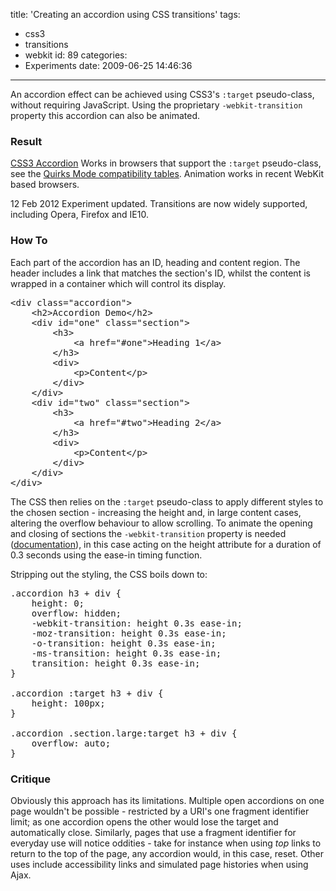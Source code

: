 title: 'Creating an accordion using CSS transitions'
tags:
  - css3
  - transitions
  - webkit
id: 89
categories:
  - Experiments
date: 2009-06-25 14:46:36
---

An accordion effect can be achieved using CSS3's `:target` pseudo-class, without requiring JavaScript. Using the proprietary `-webkit-transition` property this accordion can also be animated.
<!--more-->

### Result

[CSS3 Accordion](/experiments/accordion/#one)
Works in browsers that support the `:target` pseudo-class, see the [Quirks Mode compatibility tables](http://www.quirksmode.org/css/contents.html#t34). Animation works in recent WebKit based browsers.

<div class="edit">
<time datetime="2012-02-12">12 Feb 2012</time> Experiment updated. Transitions are now widely supported, including Opera, Firefox and IE10.
</div>

### How To

Each part of the accordion has an ID, heading and content region. The header includes a link that matches the section's ID, whilst the content is wrapped in a container which will control its display.

<pre class="prettyprint">
&lt;div class=&quot;accordion&quot;&gt;
	&lt;h2&gt;Accordion Demo&lt;/h2&gt;
	&lt;div id=&quot;one&quot; class=&quot;section&quot;&gt;
		&lt;h3&gt;
			&lt;a href=&quot;#one&quot;&gt;Heading 1&lt;/a&gt;
		&lt;/h3&gt;
		&lt;div&gt;
			&lt;p&gt;Content&lt;/p&gt;
		&lt;/div&gt;
	&lt;/div&gt;
	&lt;div id=&quot;two&quot; class=&quot;section&quot;&gt;
		&lt;h3&gt;
			&lt;a href=&quot;#two&quot;&gt;Heading 2&lt;/a&gt;
		&lt;/h3&gt;
		&lt;div&gt;
			&lt;p&gt;Content&lt;/p&gt;
		&lt;/div&gt;
	&lt;/div&gt;
&lt;/div&gt;
</pre>

The CSS then relies on the `:target` pseudo-class to apply different styles to the chosen section - increasing the height and, in large content cases, altering the overflow behaviour to allow scrolling. To animate the opening and closing of sections the `-webkit-transition` property is needed ([documentation](http://www.w3.org/TR/css3-transitions/)), in this case acting on the height attribute for a duration of 0.3 seconds using the ease-in timing function.

Stripping out the styling, the CSS boils down to:

<pre class="prettyprint">
.accordion h3 + div {
	height: 0;
	overflow: hidden;
	-webkit-transition: height 0.3s ease-in;
	-moz-transition: height 0.3s ease-in;
	-o-transition: height 0.3s ease-in;
	-ms-transition: height 0.3s ease-in;
	transition: height 0.3s ease-in;
}

.accordion :target h3 + div {
	height: 100px;
}

.accordion .section.large:target h3 + div {
	overflow: auto;
}</pre>

### Critique

Obviously this approach has its limitations. Multiple open accordions on one page wouldn't be possible - restricted by a URI's one fragment identifier limit; as one accordion opens the other would lose the target and automatically close. Similarly, pages that use a fragment identifier for everyday use will notice oddities - take for instance when using _top_ links to return to the top of the page, any accordion would, in this case, reset. Other uses include accessibility links and simulated page histories when using Ajax.
